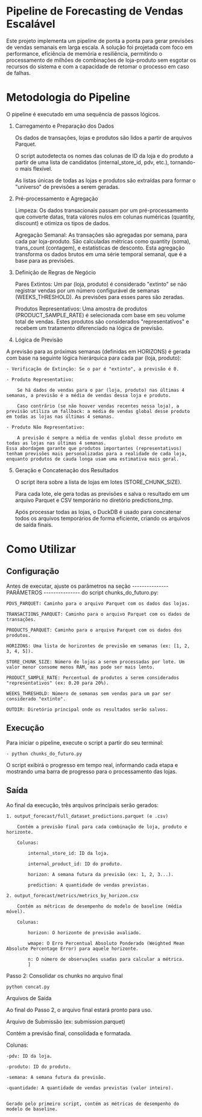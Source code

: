 # Pipeline de Forecasting de Vendas Escalável

Este projeto implementa um pipeline de ponta a ponta para gerar previsões de vendas semanais em larga escala. A solução foi projetada com foco em performance, eficiência de memória e resiliência, permitindo o processamento de milhões de combinações de loja-produto sem esgotar os recursos do sistema e com a capacidade de retomar o processo em caso de falhas.

# Metodologia do Pipeline

O pipeline é executado em uma sequência de passos lógicos.

1. Carregamento e Preparação dos Dados

    Os dados de transações, lojas e produtos são lidos a partir de arquivos Parquet.

    O script autodetecta os nomes das colunas de ID da loja e do produto a partir de uma lista de candidatos (internal_store_id, pdv, etc.), tornando-o mais flexível.

    As listas únicas de todas as lojas e produtos são extraídas para formar o "universo" de previsões a serem geradas.

2. Pré-processamento e Agregação

    Limpeza: Os dados transacionais passam por um pré-processamento que converte datas, trata valores nulos em colunas numéricas (quantity, discount) e otimiza os tipos de dados.

    Agregação Semanal: As transações são agregadas por semana, para cada par loja-produto. São calculadas métricas como quantity (soma), trans_count (contagem), e estatísticas de desconto. Esta agregação transforma os dados brutos em uma série temporal semanal, que é a base para as previsões.


3. Definição de Regras de Negócio

    Pares Extintos: Um par (loja, produto) é considerado "extinto" se não registrar vendas por um número configurável de semanas (WEEKS_THRESHOLD). As previsões para esses pares são zeradas.

    Produtos Representativos: Uma amostra de produtos (PRODUCT_SAMPLE_RATE) é selecionada com base em seu volume total de vendas. Estes produtos são considerados "representativos" e recebem um tratamento diferenciado na lógica de previsão.

4. Lógica de Previsão

A previsão para as próximas semanas (definidas em HORIZONS) é gerada com base na seguinte lógica hierárquica para cada par (loja, produto):

    - Verificação de Extinção: Se o par é "extinto", a previsão é 0.

    - Produto Representativo:

        Se há dados de vendas para o par (loja, produto) nas últimas 4 semanas, a previsão é a média de vendas dessa loja e produto.

        Caso contrário (se não houver vendas recentes nessa loja), a previsão utiliza um fallback: a média de vendas global desse produto em todas as lojas nas últimas 4 semanas.

    - Produto Não Representativo:

        A previsão é sempre a média de vendas global desse produto em todas as lojas nas últimas 4 semanas.
    Essa abordagem garante que produtos importantes (representativos) tenham previsões mais personalizadas para a realidade de cada loja, enquanto produtos de cauda longa usam uma estimativa mais geral.

5. Geração e Concatenação dos Resultados

    O script itera sobre a lista de lojas em lotes (STORE_CHUNK_SIZE).

    Para cada lote, ele gera todas as previsões e salva o resultado em um arquivo Parquet e CSV temporário no diretório predictions_tmp.

    Após processar todas as lojas, o DuckDB é usado para concatenar todos os arquivos temporários de forma eficiente, criando os arquivos de saída finais.

# Como Utilizar

## Configuração

Antes de executar, ajuste os parâmetros na seção --------------- PARÂMETROS --------------- do script chunks_do_futuro.py:

    PDVS_PARQUET: Caminho para o arquivo Parquet com os dados das lojas.

    TRANSACTIONS_PARQUET: Caminho para o arquivo Parquet com os dados de transações.

    PRODUCTS_PARQUET: Caminho para o arquivo Parquet com os dados dos produtos.

    HORIZONS: Uma lista de horizontes de previsão em semanas (ex: [1, 2, 3, 4, 5]).

    STORE_CHUNK_SIZE: Número de lojas a serem processadas por lote. Um valor menor consome menos RAM, mas pode ser mais lento.

    PRODUCT_SAMPLE_RATE: Percentual de produtos a serem considerados "representativos" (ex: 0.20 para 20%).

    WEEKS_THRESHOLD: Número de semanas sem vendas para um par ser considerado "extinto".

    OUTDIR: Diretório principal onde os resultados serão salvos.



## Execução

Para iniciar o pipeline, execute o script a partir do seu terminal:

    - python chunks_do_futuro.py

O script exibirá o progresso em tempo real, informando cada etapa e mostrando uma barra de progresso para o processamento das lojas.

## Saída

Ao final da execução, três arquivos principais serão gerados:

    1. output_forecast/full_dataset_predictions.parquet (e .csv)

        Contém a previsão final para cada combinação de loja, produto e horizonte.

        Colunas:

            internal_store_id: ID da loja.

            internal_product_id: ID do produto.

            horizon: A semana futura da previsão (ex: 1, 2, 3...).

            prediction: A quantidade de vendas previstas.

    2. output_forecast/metrics/metrics_by_horizon.csv

        Contém as métricas de desempenho do modelo de baseline (média móvel).

        Colunas:

            horizon: O horizonte de previsão avaliado.

            wmape: O Erro Percentual Absoluto Ponderado (Weighted Mean Absolute Percentage Error) para aquele horizonte.

            n: O número de observações usadas para calcular a métrica.
            ]


Passo 2: Consolidar os chunks no arquivo final

    python concat.py

Arquivos de Saída

Ao final do Passo 2, o arquivo final estará pronto para uso.

Arquivo de Submissão (ex: submission.parquet)

Contém a previsão final, consolidada e formatada.

Colunas:

    -pdv: ID da loja.
    
    -produto: ID do produto.
    
    -semana: A semana futura da previsão.
    
    -quantidade: A quantidade de vendas previstas (valor inteiro).


    Gerado pelo primeiro script, contém as métricas de desempenho do modelo de baseline.


